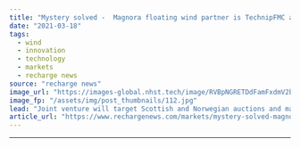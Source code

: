 ```yaml
---
title: "Mystery solved -  Magnora floating wind partner is TechnipFMC as duo eye 'Deep Purple' hydrogen"
date: "2021-03-18"
tags: 
  - wind
  - innovation
  - technology
  - markets
  - recharge news
source: "recharge news"
image_url: "https://images-global.nhst.tech/image/RVBpNGRETDdFamFxdmV2bTYxbXpVRWNwdVYwcndTVTJJaStJZnZuNTBIQT0=/nhst/binary/5ba0fc3c3145168f27bb9187991457eb"
image_fp: "/assets/img/post_thumbnails/112.jpg"
lead: "Joint venture will target Scottish and Norwegian auctions and may tap novel green H2 storage technology"
article_url: "https://www.rechargenews.com/markets/mystery-solved-magnora-floating-wind-partner-is-technipfmc-as-duo-eye-deep-purple-hydrogen/2-1-982862"
---
```


---
